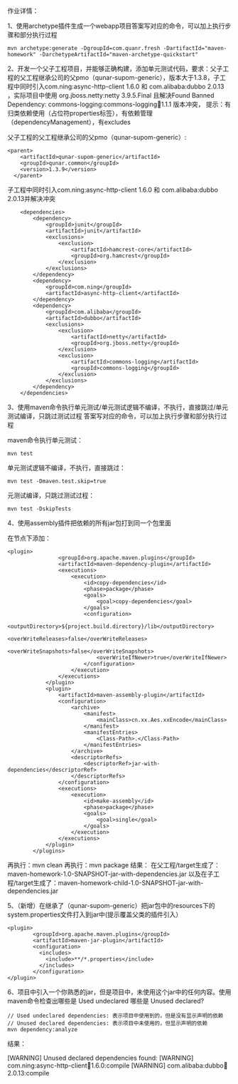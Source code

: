 ​	

作业详情：

 1、使用archetype插件生成一个webapp项目答案写对应的命令，可以加上执行步骤和部分执行过程

```shell
mvn archetype:generate -DgroupId=com.quanr.fresh -DartifactId="maven-homework" -DarchetypeArtifactId="maven-archetype-quickstart"
```

2、开发一个父子工程项目，并能够正确构建，添加单元测试代码，要求：父子工程的父工程继承公司的父pmo（qunar-supom-generic），版本大于1.3.8，子工程中同时引入com.ning:async-http-client 1.6.0   和 com.alibaba:dubbo 2.0.13  ，实际项目中使用 org.jboss.netty:netty 3.9.5.Final 且解决Found Banned Dependency: commons-logging:commons-logging:jar:1.1.1 版本冲突， 提示：有归类依赖使用（占位符properties标签），有依赖管理（dependencyManagement），有excludes

父子工程的父工程继承公司的父pmo（qunar-supom-generic）:

```
<parent>
    <artifactId>qunar-supom-generic</artifactId>
    <groupId>qunar.common</groupId>
    <version>1.3.9</version>
  </parent>
```

子工程中同时引入com.ning:async-http-client 1.6.0   和 com.alibaba:dubbo 2.0.13并解决冲突

```
	<dependencies>
		<dependency>
			<groupId>junit</groupId>
			<artifactId>junit</artifactId>
			<exclusions>
				<exclusion>
					<artifactId>hamcrest-core</artifactId>
					<groupId>org.hamcrest</groupId>
				</exclusion>
			</exclusions>
		</dependency>
		<dependency>
			<groupId>com.ning</groupId>
			<artifactId>async-http-client</artifactId>
		</dependency>
		<dependency>
			<groupId>com.alibaba</groupId>
			<artifactId>dubbo</artifactId>
			<exclusions>
				<exclusion>
					<artifactId>netty</artifactId>
					<groupId>org.jboss.netty</groupId>
				</exclusion>
				<exclusion>
					<artifactId>commons-logging</artifactId>
					<groupId>commons-logging</groupId>
				</exclusion>
			</exclusions>
		</dependency>
	</dependencies>
```

3、使用maven命令执行单元测试/单元测试逻辑不编译，不执行，直接跳过/单元测试编译，只跳过测试过程
答案写对应的命令，可以加上执行步骤和部分执行过程

maven命令执行单元测试：

```
mvn test
```

单元测试逻辑不编译，不执行，直接跳过：

```
mvn test -Dmaven.test.skip=true
```

元测试编译，只跳过测试过程：

```
mvn test -DskipTests
```

4、使用assembly插件把依赖的所有jar包打到同一个包里面

在<pulgins>节点下添加：

```
<plugin>
				<groupId>org.apache.maven.plugins</groupId>
				<artifactId>maven-dependency-plugin</artifactId>
				<executions>
					<execution>
						<id>copy-dependencies</id>
						<phase>package</phase>
						<goals>
							<goal>copy-dependencies</goal>
						</goals>
						<configuration>
							<outputDirectory>${project.build.directory}/lib</outputDirectory>
							<overWriteReleases>false</overWriteReleases>
							<overWriteSnapshots>false</overWriteSnapshots>
							<overWriteIfNewer>true</overWriteIfNewer>
						</configuration>
					</execution>
				</executions>
			</plugin>
			<plugin>
				<artifactId>maven-assembly-plugin</artifactId>
				<configuration>
					<archive>
						<manifest>
							<mainClass>cn.xx.Aes.xxEncode</mainClass>
						</manifest>
						<manifestEntries>
							<Class-Path>.</Class-Path>
						</manifestEntries>
					</archive>
					<descriptorRefs>
						<descriptorRef>jar-with-dependencies</descriptorRef>
					</descriptorRefs>
				</configuration>
				<executions>
					<execution>
						<id>make-assembly</id>
						<phase>package</phase>
						<goals>
							<goal>single</goal>
						</goals>
					</execution>
				</executions>
			</plugin>
		</plugins>
```

再执行：mvn clean 再执行：mvn package
结果：
在父工程/target生成了：maven-homework-1.0-SNAPSHOT-jar-with-dependencies.jar
以及在子工程/target生成了：maven-homework-child-1.0-SNAPSHOT-jar-with-dependencies.jar

5、（新增）在继承了（qunar-supom-generic）把jar包中的resources下的system.properties文件打入到jar中(提示覆盖父类的插件引入）

```
<plugin>
        <groupId>org.apache.maven.plugins</groupId>
        <artifactId>maven-jar-plugin</artifactId>
        <configuration>
          <includes>
            <include>**/*.properties</include>
          </includes>
        </configuration>
</plugin>
```

6、项目中引入一个你熟悉的jar，但是项目中，未使用这个jar中的任何内容。使用maven命令检查出哪些是 Used undeclared 哪些是 Unused declared? 

```
// Used undeclared dependencies: 表示项目中使用到的，但是没有显示声明的依赖
// Unused declared dependencies: 表示项目中未使用的，但显示声明的依赖
mvn dependency:analyze
```

结果：

[WARNING] Unused declared dependencies found:
[WARNING]    com.ning:async-http-client:jar:1.6.0:compile
[WARNING]    com.alibaba:dubbo:jar:2.0.13:compile

